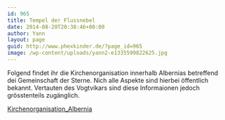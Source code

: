 ```yaml
---
id: 965
title: Tempel der Flussnebel
date: 2014-08-20T20:38:46+00:00
author: Yann
layout: page
guid: http://www.phexkinder.de/?page_id=965
image: /wp-content/uploads/yann2-e1335599822625.jpg
---
```

Folgend findet ihr die Kirchenorganisation innerhalb Albernias betreffend dei Gemeinschaft der Sterne. Nich alle Aspekte sind hierbei öffentlich bekannt. Vertauten des Vogtvikars sind diese Informaionen jedoch grösstenteils zugänglich.

[Kirchenorganisation_Albernia](http://www.phexkinder.de/wp-content/uploads/Kirchenorganisation_Albernia.pdf)
